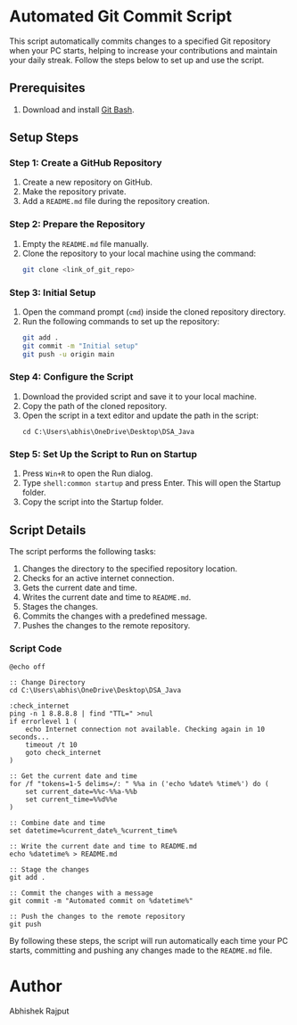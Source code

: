 # Automated Git Commit Script

This script automatically commits changes to a specified Git repository when your PC starts, helping to increase your contributions and maintain your daily streak. 
Follow the steps below to set up and use the script.

## Prerequisites

1. Download and install [Git Bash](https://gitforwindows.org/).

## Setup Steps

### Step 1: Create a GitHub Repository

1. Create a new repository on GitHub.
2. Make the repository private.
3. Add a `README.md` file during the repository creation.

### Step 2: Prepare the Repository

1. Empty the `README.md` file manually.
2. Clone the repository to your local machine using the command:
   ```bash
   git clone <link_of_git_repo>
   ```

### Step 3: Initial Setup

1. Open the command prompt (`cmd`) inside the cloned repository directory.
2. Run the following commands to set up the repository:
   ```bash
   git add .
   git commit -m "Initial setup"
   git push -u origin main
   ```

### Step 4: Configure the Script

1. Download the provided script and save it to your local machine.
2. Copy the path of the cloned repository.
3. Open the script in a text editor and update the path in the script:
   ```batch
   cd C:\Users\abhis\OneDrive\Desktop\DSA_Java
   ```

### Step 5: Set Up the Script to Run on Startup

1. Press `Win+R` to open the Run dialog.
2. Type `shell:common startup` and press Enter. This will open the Startup folder.
3. Copy the script into the Startup folder.

## Script Details

The script performs the following tasks:

1. Changes the directory to the specified repository location.
2. Checks for an active internet connection.
3. Gets the current date and time.
4. Writes the current date and time to `README.md`.
5. Stages the changes.
6. Commits the changes with a predefined message.
7. Pushes the changes to the remote repository.

### Script Code

```batch
@echo off

:: Change Directory
cd C:\Users\abhis\OneDrive\Desktop\DSA_Java

:check_internet
ping -n 1 8.8.8.8 | find "TTL=" >nul
if errorlevel 1 (
    echo Internet connection not available. Checking again in 10 seconds...
    timeout /t 10
    goto check_internet
)

:: Get the current date and time
for /f "tokens=1-5 delims=/: " %%a in ('echo %date% %time%') do (
    set current_date=%%c-%%a-%%b
    set current_time=%%d%%e
)

:: Combine date and time
set datetime=%current_date%_%current_time%

:: Write the current date and time to README.md
echo %datetime% > README.md

:: Stage the changes
git add .

:: Commit the changes with a message
git commit -m "Automated commit on %datetime%"

:: Push the changes to the remote repository
git push
```

By following these steps, the script will run automatically each time your PC starts, committing and pushing any changes made to the `README.md` file.

# Author
Abhishek Rajput
